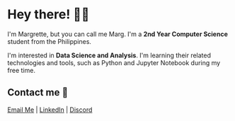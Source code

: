 # Hey there! 👋🏼

I'm Margrette, but you can call me Marg. I'm a **2nd Year Computer Science** student from the Philippines.

I'm interested in **Data Science and Analysis**. I'm learning their related technologies and tools, such as Python and Jupyter Notebook during my free time.

## Contact me 💌

[Email Me](mailto:margrettesofia@gmail.com) | [LinkedIn](https://www.linkedin.com/in/sofia-marggg/) | [Discord](https://discord.com/users/469032506511982602)
